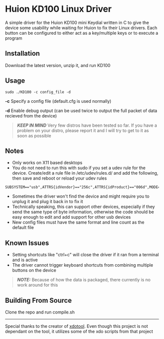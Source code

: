 # Huion KD100 Linux Driver
A simple driver for the Huion KD100 mini Keydial written in C to give the device some usability while waiting for Huion to fix their Linux drivers. Each button can be configured to either act as a key/multiple keys or to execute a program

Installation
------------
Download the latest version, unzip it, and run KD100

Usage
-----
```
sudo ./KD100 -c config_file -d
```
**-c**  Specify a config file (default.cfg is used normally)

**-d**  Enable debug output (can be used twice to output the full packet of data recieved from the device)

> **_KEEP IN MIND_**  Very few distros have been tested so far. If you have a problem on your distro, please report it and I will try to get to it as soon as possible

Notes
-----
- Only works on X11 based desktops
- You do not need to run this with sudo if you set a udev rule for the device. Create/edit a rule file in /etc/udev/rules.d/ and add the following, then save and reboot or reload your udev rules
```
SUBSYSTEM=="usb",ATTRS{idVendor}=="256c",ATTRS{idProduct}=="006d",MODE="0666",GROUP="plugdev"
```
- Sometimes the driver won't find the device and might require you to unplug it and plug it back in to fix it
- Technically speaking, this can support other devices, especially if they send the same type of byte information, otherwise the code should be easy enough to edit and add support for other usb devices
- New config files must have the same format and line count as the default file

Known Issues
------------
- Setting shortcuts like "ctrl+c" will close the driver if it ran from a terminal and is active
- The driver cannot trigger keyboard shortcuts from combining multiple buttons on the device
> **_NOTE:_**  Because of how the data is packaged, there currently is no work around for this

Building From Source
--------------------
Clone the repo and run compile.sh

--------------------
Special thanks to the creator of [xdotool](https://github.com/jordansissel/xdotool). Even though this project is not dependant on the tool, it utilizes some of the xdo scripts from that project 
